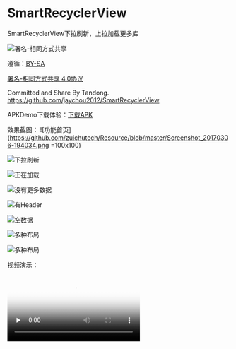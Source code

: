 # SmartRecyclerView
SmartRecyclerView下拉刷新，上拉加载更多库

![署名-相同方式共享](https://licensebuttons.net/l/by-sa/3.0/88x31.png)  
  
遵循：[BY-SA](https://creativecommons.org/licenses/by-nc-sa/4.0/)  

[署名-相同方式共享  4.0协议](https://creativecommons.org/licenses/by-sa/4.0/)  


Committed and Share By Tandong.
https://github.com/jaychou2012/SmartRecyclerView

APKDemo下载体验：[下载APK](https://github.com/zuichu/SmartRecyclerView/blob/master/app-debug.apk) 

效果截图：
![功能首页](https://github.com/zuichutech/Resource/blob/master/Screenshot_20170306-194034.png =100x100)  

![下拉刷新](https://github.com/zuichutech/Resource/blob/master/device-2017-03-06-194209.png)  

![正在加载](https://github.com/zuichutech/Resource/blob/master/device-2017-03-06-194244.png)  

![没有更多数据](https://github.com/zuichutech/Resource/blob/master/Screenshot_20170306-194112.png)  

![有Header](https://github.com/zuichutech/Resource/blob/master/device-2017-03-06-194319.png)  

![空数据](https://github.com/zuichutech/Resource/blob/master/device-2017-03-06-194331.png)  

![多种布局](https://github.com/zuichutech/Resource/blob/master/device-2017-03-06-194350.png)  

![多种布局](https://github.com/zuichutech/Resource/blob/master/device-2017-03-06-194350.png) 

视频演示：

<video id="video" controls="" preload="none" poster="http://media.w3.org/2010/05/sintel/poster.png">
      <source id="mp4" src="https://github.com/zuichutech/Resource/blob/master/device-2017-03-06-194506.mp4" type="video/mp4">
      <p>视频演示.</p>
    </video>
